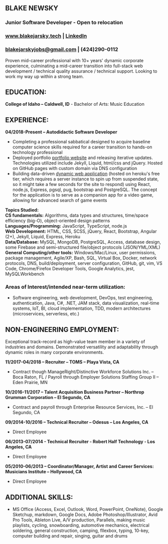[//]: # (OPEN THIS FILE IN A WEB BROWSER)

## **BLAKE NEWSKY**  
### Junior Software Developer - Open to relocation  
### <a href="https://www.blakejarsky.tech/" target="_blank">www.blakejarsky.tech</a> | <a href="https://www.linkedin.com/in/blakenewsky" target="_blank">LinkedIn</a>

### [blakejarskyjobs@gmail.com](mailto:blakejarskyjobs@gmail.com) | (424)290-0112  
  
Proven mid-career professional with 10+ years' dynamic corporate experience, culminating a mid-career transition into full-stack web development / technical quality assurance / technical support. Looking to work my way up within a strong team.  

## **EDUCATION:**  
**College of Idaho – Caldwell, ID** - Bachelor of Arts: Music Education  

## **EXPERIENCE:**  
**04/2018-Present – Autodidactic Software Developer**  

- Completing a professional sabbatical designed to acquire baseline computer science skills required for a career transition to hands-on technology professional  
- Deployed portfolio <a href="https://www.blakejarsky.tech" target="_blank">portfolio website</a> and releasing iterative updates. Technologies utilized include Jekyll, Liquid, html/css and jQuery. Hosted on GitHub pages with custom domain via DNS configuration  
- Building data-driven <a href="https://race-game.herokuapp.com" target="_blank">dynamic web application</a> (hosted on heroku's free tier, which requires a server instance to spin up from suspended state, so it might take a few seconds for the site to respond) using React, node.js, Express, pgsql, pug, bootstrap and PostgreSQL. The concept for the application is to serve as a companion app for a video game, allowing for advanced search of game events

**Topics Studied:**  
**CS fundamentals:** Algorithms, data types and structures, time/space efficiency (big-O), object-oriented design patterns  
**Languages/Programming:** JavaScript, TypeScript, node.js  
**Web Development:** HTML, CSS, SCSS, jQuery, React, Bootstrap, Angular (2+), Jekyll, Liquid, Express, Heroku  
**Data/Database:** MySQL, MongoDB, PostgreSQL, Access, database design, some Firebase and semi-structured file/object protocols (JSON/YML/XML)  
**General Computing/other tools:** Windows/Mac/Linux, user permissions, package management, Agile/XP, Bash, SQL, Virtual Box, Docker, network protocols, DNS, build/deployment, server configuration, GitHub, git, vim, VS Code, Chrome/Firefox Developer Tools, Google Analytics, jest, MySQLWorkbench

### **Areas of Interest/intended near-term utilization:**  
- Software engineering, web development, DevOps, test engineering, authentication, Java, C#, .NET, JAM stack, data visualization, real-time systems, IoT, BI, cloud implementation, TDD, modern architectures (microservices, serverless, etc.)  

## **NON-ENGINEERING EMPLOYMENT:**  
Exceptional track-record as high-value team member in a variety of industries and domains. Demonstrated versatility and adaptability through dynamic roles in many corporate environments.

**11/2017-04/2018 – Recruiter – TOMS – Playa Vista, CA**  
- Contract though ManageRight/Distinctive Workforce Solutions Inc. – Boca Raton, FL / Payroll through Employer Solutions Staffing Group II – Eden Prairie, MN

**10/2016-11/2017 – Talent Acquisition Business Partner – Northrop Grumman Corporation – El Segundo, CA**  
- Contract and payroll through Enterprise Resource Services, Inc. – El Segundo, CA

**09/2014-10/2016 – Technical Recruiter – Odesus – Los Angeles, CA**  
- Direct Employee

**06/2013-07/2014 - Technical Recruiter - Robert Half Technology - Los Angeles, CA**  
- Direct Employee

**05/2010-06/2013 – Coordinator/Manager, Artist and Career Services:  Musicians Institute – Hollywood, CA**  
- Direct Employee

## **ADDITIONAL SKILLS:**  
- MS Office (Access, Excel, Outlook, Word, PowerPoint, OneNote), Google Sketchup, markdown, Google Docs, Adobe Photoshop/Illustrator, Avid Pro Tools, Ableton Live, A/V production, Parallels, making music playlists, cycling, snowboarding, automotive mechanics, electrical soldering, general construction, camping, fllexbox, typing, 10-key, computer building and repair, singing, guitar and drums  



